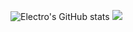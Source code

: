 ![Electro's GitHub stats](https://github-readme-stats.vercel.app/api?username=nElectro)
![](https://github-profile-summary-cards.vercel.app/api/cards/most-commit-language?username=nElectro&theme=solarized_dark)
